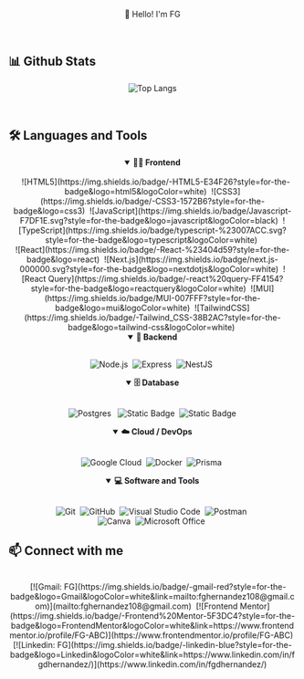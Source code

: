 <p align="center">
👋 Hello! I'm FG
</p >

<br>
<h2 align="left">📊 Github Stats</h2>

<div align = "center">

![Top Langs](https://github-readme-stats.vercel.app/api/top-langs/?username=FG-ABC&theme=chartreuse-dark&hide_progress=true)

</div>
<br>

<div align = "center">

<h2 align = "left">🛠️ Languages and Tools</h2>

<details open>
<summary><b>🏄‍♂️ Frontend</b></summary>
<br>
  
![HTML5](https://img.shields.io/badge/-HTML5-E34F26?style=for-the-badge&logo=html5&logoColor=white)&nbsp;
![CSS3](https://img.shields.io/badge/-CSS3-1572B6?style=for-the-badge&logo=css3)&nbsp;
![JavaScript](https://img.shields.io/badge/Javascript-F7DF1E.svg?style=for-the-badge&logo=javascript&logoColor=black)&nbsp;
![TypeScript](https://img.shields.io/badge/typescript-%23007ACC.svg?style=for-the-badge&logo=typescript&logoColor=white)&nbsp;
<br>
![React](https://img.shields.io/badge/-React-%23404d59?style=for-the-badge&logo=react)&nbsp;
![Next.js](https://img.shields.io/badge/next.js-000000.svg?style=for-the-badge&logo=nextdotjs&logoColor=white)&nbsp;
![React Query](https://img.shields.io/badge/-react%20query-FF4154?style=for-the-badge&logo=reactquery&logoColor=white)&nbsp;
![MUI](https://img.shields.io/badge/MUI-007FFF?style=for-the-badge&logo=mui&logoColor=white)&nbsp;
![TailwindCSS](https://img.shields.io/badge/-Tailwind_CSS-38B2AC?style=for-the-badge&logo=tailwind-css&logoColor=white)&nbsp;
</details>

<details open>
<summary><b>🧰 Backend</b></summary>
<br>

![Node.js](https://img.shields.io/badge/node.js-339933.svg?style=for-the-badge&logo=nodedotjs&logoColor=white)&nbsp;
![Express](https://img.shields.io/badge/express-000000.svg?style=for-the-badge&logo=express&logoColor=white)&nbsp;
![NestJS](https://img.shields.io/badge/nestjs-E0234E.svg?style=for-the-badge&logo=nestjs&logoColor=white)&nbsp;

</details>

<details open>
<summary><b>🗄️ Database</b></summary>
<br>

![Postgres](https://img.shields.io/badge/POSTGRESQL-4169E1?style=for-the-badge&logo=postgresql&logoColor=FFFFFF)
&nbsp;
![Static Badge](https://img.shields.io/badge/FIREBASE-FFCA28?style=for-the-badge&logo=firebase&logoColor=000000)&nbsp;
![Static Badge](https://img.shields.io/badge/-Supabase-3FCF8E?style=for-the-badge&logo=supabase&logoColor=white)
</details>

<details open>
<summary><b>☁️ Cloud / DevOps</b></summary>
<br>

![Google Cloud](https://img.shields.io/badge/Google_Cloud-4285F4?style=for-the-badge&logo=google-cloud&logoColor=white)&nbsp;
![Docker](https://img.shields.io/badge/docker-%230db7ed.svg?style=for-the-badge&logo=docker&logoColor=white)&nbsp;
![Prisma](https://img.shields.io/badge/Prisma-3982CE?style=for-the-badge&logo=Prisma&logoColor=white)&nbsp;
</details>

<details open>
<summary><b>💻 Software and Tools</b></summary>
<br>

![Git](https://img.shields.io/badge/-Git-F05032?style=for-the-badge&logo=git&logoColor=white)&nbsp;
![GitHub](https://img.shields.io/badge/-GitHub-181717?style=for-the-badge&logo=github)&nbsp;
![Visual Studio Code](https://img.shields.io/badge/-VSCODE-007ACC?style=for-the-badge&&logo=visual-studio-code&logoColor=white)&nbsp;
![Postman](https://img.shields.io/badge/-Postman-FF6C37?style=for-the-badge&logo=postman&logoColor=white)&nbsp;
<br>
![Canva](https://img.shields.io/badge/-Canva-00C4CC?style=for-the-badge&logo=canva&logoColor=white)&nbsp;
![Microsoft Office](https://img.shields.io/badge/-MS%20Office-D83B01?style=for-the-badge&logo=microsoft-office&logoColor=white)&nbsp;

</details>

</div>

<h2>📫 Connect with me</h2>
<br />

<div align = "center">
    
[![Gmail: FG](https://img.shields.io/badge/-gmail-red?style=for-the-badge&logo=Gmail&logoColor=white&link=mailto:fghernandez108@gmail.com)](mailto:fghernandez108@gmail.com)&nbsp;
[![Frontend Mentor](https://img.shields.io/badge/-Frontend%20Mentor-5F3DC4?style=for-the-badge&logo=FrontendMentor&logoColor=white&link=https://www.frontendmentor.io/profile/FG-ABC)](https://www.frontendmentor.io/profile/FG-ABC)&nbsp;
[![Linkedin: FG](https://img.shields.io/badge/-linkedin-blue?style=for-the-badge&logo=Linkedin&logoColor=white&link=https://www.linkedin.com/in/fgdhernandez/)](https://www.linkedin.com/in/fgdhernandez/)

</div>
